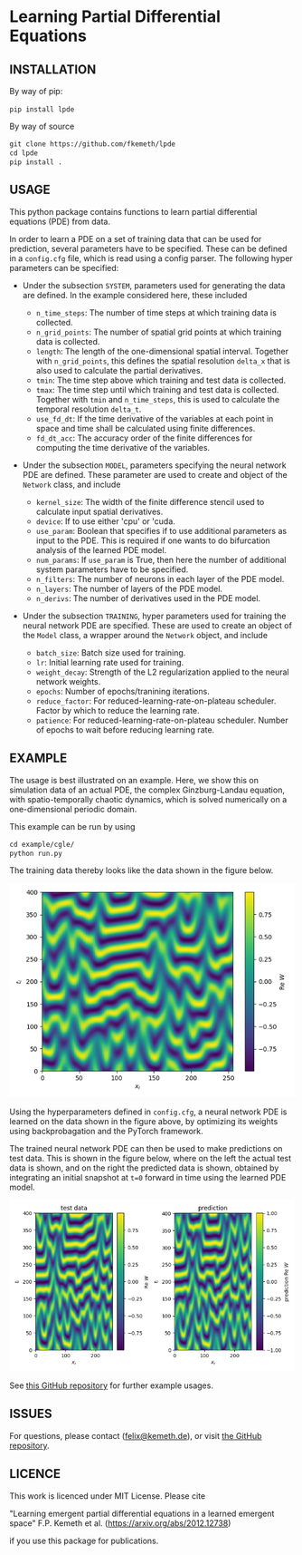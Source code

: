 # Learning Partial Differential Equations

INSTALLATION
---------


By way of pip:

`pip install lpde`

By way of source

    git clone https://github.com/fkemeth/lpde
    cd lpde
    pip install .

USAGE
---------

This python package contains functions to learn partial differential equations (PDE) from data.


In order to learn a PDE on a set of training data that can be used for prediction, several parameters
have to be specified. These can be defined in a `config.cfg` file, which is read using a config parser. The following hyper parameters can be specified:

- Under the subsection `SYSTEM`, parameters used for generating the data are defined.
  In the example considered here, these included

  - `n_time_steps`: The number of time steps at which training data is collected.
  - `n_grid_points`: The number of spatial grid points at which training data is collected.
  - `length`: The length of the one-dimensional spatial interval. Together with `n_grid_points`, this defines the spatial resolution `delta_x` that is also used to calculate the partial derivatives.
  - `tmin`: The time step above which training and test data is collected.
  - `tmax`: The time step until which training and test data is collected. Together with `tmin` and `n_time_steps`, this is used to calculate the temporal resolution `delta_t`.
  - `use_fd_dt`: If the time derivative of the variables at each point in space and time shall be calculated using finite differences.
  - `fd_dt_acc`: The accuracy order of the finite differences for computing the time derivative of the variables.

- Under the subsection `MODEL`, parameters specifying the neural network PDE are defined.
  These parameter are used to create and object of the `Network` class, and include

  - `kernel_size`: The width of the finite difference stencil used to calculate input spatial derivatives.
  - `device`: If to use either 'cpu' or 'cuda.
  - `use_param`: Boolean that specifies if to use additional parameters as input to the PDE. This is required if one wants to do bifurcation analysis of the learned PDE model.
  - `num_params`: If `use_param` is True, then here the number of additional system parameters have to be specified.
  - `n_filters`: The number of neurons in each layer of the PDE model.
  - `n_layers`: The number of layers of the PDE model.
  - `n_derivs`: The number of derivatives used in the PDE model.

- Under the subsection `TRAINING`, hyper parameters used for training the neural network PDE are specified. These are used to create an object of the `Model` class, a wrapper around the `Network` object, and include

  - `batch_size`: Batch size used for training.
  - `lr`: Initial learning rate used for training.
  - `weight_decay`: Strength of the L2 regularization applied to the neural network weights.
  - `epochs`: Number of epochs/tranining iterations.
  - `reduce_factor`: For reduced-learning-rate-on-plateau scheduler. Factor by which to reduce the learning rate.
  - `patience`: For reduced-learning-rate-on-plateau scheduler. Number of epochs to wait before reducing learning rate.

EXAMPLE
---------

The usage is best illustrated on an example.
Here, we show this on simulation data of an actual PDE, the complex Ginzburg-Landau equation,
with spatio-temporally chaotic dynamics, which is solved numerically on a one-dimensional
periodic domain.

This example can be run by using

    cd example/cgle/
    python run.py

The training data thereby looks like the data shown in the figure below.

![Training data](./example/cgle/fig/training_data.png)

Using the hyperparameters defined in `config.cfg`, a neural network PDE is learned on the data shown in the figure above, by optimizing its weights using backprobagation and the PyTorch framework.

The trained neural network PDE can then be used to make predictions on test data.
This is shown in the figure below, where on the left the actual test data is shown, and on the right
the predicted data is shown, obtained by integrating an initial snapshot at `t=0` forward in time
using the learned PDE model.

![Test data and predictions](./example/cgle/fig/test_data_and_prediction.png)


See [this GitHub repository](https://github.com/fkemeth/emergent_pdes) for further example usages.

ISSUES
---------

For questions, please contact (<felix@kemeth.de>), or visit [the GitHub repository](https://github.com/fkemeth/lpde).

LICENCE
---------

This work is licenced under MIT License.
Please cite

"Learning emergent partial differential equations
in a learned emergent space"
F.P. Kemeth et al.
(https://arxiv.org/abs/2012.12738)

if you use this package for publications.
